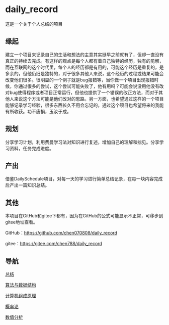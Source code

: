 # daily_record
这是一个关于个人总结的项目

## 缘起

建立一个项目来记录自己的生活和想法的主意其实挺早之前就有了，但却一直没有真正的持续去完成。有这样的观点是每个人都有着自己独特的经历，独有的见解，而在互联网的这个时代里，每个人的经历都是有用的，可能这个经历是重复的，是多余的，但他仍旧是独特的，对于很多其他人来说，这个经历的过程或结果可能会改变他们很多。很明显的一个例子就是bug报错等，当你做一个项目出现报错时候，你通过很多的尝试，这个尝试可能失败了，他有用吗？可能会说没用他没有改对bug使得程序或者项目正常运行，但他也提供了一个错误的改正方法，而对于其他人来说这个方法可能是他们改对的思路。另一方面，也希望通过这样的一个项目能够记录学习经验，很多东西长久不用会忘记的，通过这个项目也希望将来的我能有所收获。功不唐捐，玉汝于成。

## 规划

分享学习计划，利用费曼学习法对知识进行复述，增加自己的理解和拙见。分享学习资料，任务完成进度。

## 产出

借鉴DailySchedule项目，对每一天的学习进行简单总结记录，在每一块内容完成后产出一篇知识总结。

## 其他

本项目在GitHub和gitee下都有，因为在GitHub的公式可能显示不正常，可移步到gitee地址查看。

GitHub：https://github.com/chen070808/daily_record

gitee：https://gitee.com/chen788/daily_record

## 导航

[总结](总结) 

 [算法与数据结构](算法与数据结构) 

 [计算机组成原理](计算机组成原理) 

 [概率论](概率论) 

 [数值分析](数值分析) 